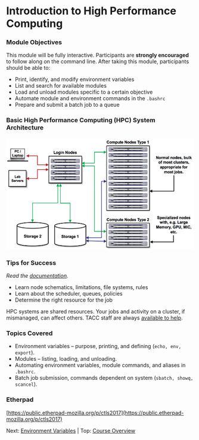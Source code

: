 # Introduction to High Performance Computing

### Module Objectives

This module will be fully interactive. Participants are **strongly encouraged** to follow along on the command line. After taking this module, participants should be able to:

 * Print, identify, and modify environment variables
 * List and search for available modules
 * Load and unload modules specific to a certain objective
 * Automate module and environment commands in the `.bashrc`
 * Prepare and submit a batch job to a queue



### Basic High Performance Computing (HPC) System Architecture

<center><img src="../resources/hpc_schematic.png" style="height:300px;"></center>


### Tips for Success

*Read the [documentation](https://portal.tacc.utexas.edu/user-guides).*

 * Learn node schematics, limitations, file systems, rules
 * Learn about the scheduler, queues, policies
 * Determine the right resource for the job

HPC systems are shared resources. Your jobs and activity on a cluster, if mismanaged, can affect others. TACC staff are always [available to help](https://portal.tacc.utexas.edu/tacc-consulting).


### Topics Covered

 * Environment variables – purpose, printing, and defining (`echo, env, export`).
 * Modules – listing, loading, and unloading.
 * Automating environment variables, module commands, and aliases in `.bashrc`.
 * Batch job submission, commands dependent on system (`sbatch, showq, scancel`).

### Etherpad
[https://public.etherpad-mozilla.org/p/ctls2017](https://public.etherpad-mozilla.org/p/ctls2017)


Next: [Environment Variables](intro_to_hpc_02.md) | Top: [Course Overview](../README.md)


